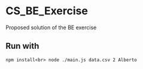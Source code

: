 # CS_BE_Exercise
Proposed solution of the BE exercise

## Run with 
`npm install<br>
node ./main.js data.csv 2 Alberto`
